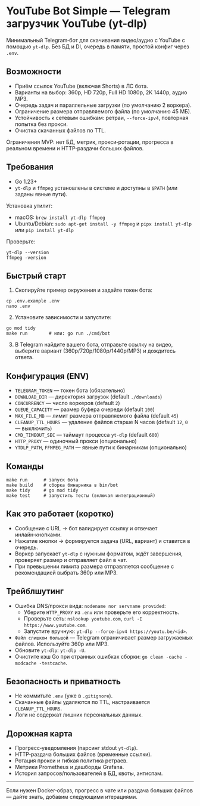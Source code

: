 # YouTube Bot Simple — Telegram загрузчик YouTube (yt-dlp)

Минимальный Telegram‑бот для скачивания видео/аудио с YouTube с помощью `yt-dlp`. Без БД и DI, очередь в памяти, простой конфиг через `.env`.

## Возможности
- Приём ссылок YouTube (включая Shorts) в ЛС бота.
- Варианты на выбор: 360p, HD 720p, Full HD 1080p, 2K 1440p, аудио MP3.
- Очередь задач и параллельные загрузки (по умолчанию 2 воркера).
- Ограничение размера отправляемого файла (по умолчанию 45 МБ).
- Устойчивость к сетевым ошибкам: ретраи, `--force-ipv4`, повторная попытка без прокси.
- Очистка скачанных файлов по TTL.

Ограничения MVP: нет БД, метрик, прокси‑ротации, прогресса в реальном времени и HTTP‑раздачи больших файлов.

## Требования
- Go 1.23+
- `yt-dlp` и `ffmpeg` установлены в системе и доступны в `$PATH` (или заданы явные пути).

Установка утилит:
- macOS: `brew install yt-dlp ffmpeg`
- Ubuntu/Debian: `sudo apt-get install -y ffmpeg` и `pipx install yt-dlp` или `pip install yt-dlp`

Проверьте:
```
yt-dlp --version
ffmpeg -version
```

## Быстрый старт
1) Скопируйте пример окружения и задайте токен бота:
```
cp .env.example .env
nano .env
```

2) Установите зависимости и запустите:
```
go mod tidy
make run        # или: go run ./cmd/bot
```

3) В Telegram найдите вашего бота, отправьте ссылку на видео, выберите вариант (360p/720p/1080p/1440p/MP3) и дождитесь ответа.

## Конфигурация (ENV)
- `TELEGRAM_TOKEN` — токен бота (обязательно)
- `DOWNLOAD_DIR` — директория загрузок (default `./downloads`)
- `CONCURRENCY` — число воркеров (default `2`)
- `QUEUE_CAPACITY` — размер буфера очереди (default `100`)
- `MAX_FILE_MB` — лимит размера отправляемого файла (default `45`)
- `CLEANUP_TTL_HOURS` — удаление файлов старше N часов (default `12`, `0` — выключить)
- `CMD_TIMEOUT_SEC` — таймаут процесса `yt-dlp` (default `600`)
- `HTTP_PROXY` — одиночный прокси (опционально)
- `YTDLP_PATH`, `FFMPEG_PATH` — явные пути к бинарникам (опционально)

## Команды
```
make run      # запуск бота
make build    # сборка бинарника в bin/bot
make tidy     # go mod tidy
make test     # запустить тесты (включая интеграционный)
```

## Как это работает (коротко)
- Сообщение с URL → бот валидирует ссылку и отвечает инлайн‑кнопками.
- Нажатие кнопки → формируется задача (URL, вариант) и ставится в очередь.
- Воркер запускает `yt-dlp` с нужным форматом, ждёт завершения, проверяет размер и отправляет файл в чат.
- При превышении лимита размера отправляется сообщение с рекомендацией выбрать 360p или MP3.

## Трейблшутинг
- Ошибка DNS/прокси вида: `nodename nor servname provided`:
  - Уберите `HTTP_PROXY` из `.env` или проверьте его корректность.
  - Проверьте сеть: `nslookup youtube.com`, `curl -I https://www.youtube.com`.
  - Запустите вручную: `yt-dlp --force-ipv4 https://youtu.be/<id>`.
- `Файл слишком большой` — Telegram ограничивает размер загружаемых файлов. Используйте 360p или MP3.
- Обновите `yt-dlp`: `yt-dlp -U`.
- Очистите кэш Go при странных ошибках сборки: `go clean -cache -modcache -testcache`.

## Безопасность и приватность
- Не коммитьте `.env` (уже в `.gitignore`).
- Скачанные файлы удаляются по TTL, настраивается `CLEANUP_TTL_HOURS`.
- Логи не содержат лишних персональных данных.

## Дорожная карта
- Прогресс‑уведомления (парсинг stdout `yt-dlp`).
- HTTP‑раздача больших файлов (временные ссылки).
- Ротация прокси и гибкая политика ретраев.
- Метрики Prometheus и дашборды Grafana.
- История запросов/пользователей в БД, квоты, антиспам.

---

Если нужен Docker‑образ, прогресс в чате или раздача больших файлов — дайте знать, добавим следующими итерациями.

